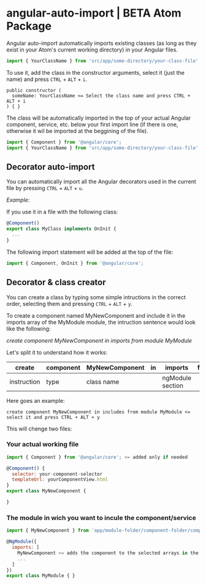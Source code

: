 # angular-auto-import | BETA Atom Package

Angular auto-import automatically imports existing classes (as long as they exist in your Atom's current working directory) in your Angular files.

```javascript
import { YourClassName } from 'src/app/some-directory/your-class-file';
```

To use it, add the class in the constructor arguments, select it (just the name) and press `CTRL` + `ALT` + `i`.

```
public constructor (
  someName: YourClassName <= Select the class name and press CTRL + ALT + i
) { }
```

The class will be automatically imported in the top of your actual Angular component, service, etc. below your first import line (if there is one, otherwise it wil be imported at the beggining of the file).

```javascript
import { Component } from '@angular/core';
import { YourClassName } from 'src/app/some-directory/your-class-file';
```

## Decorator auto-import

You can automatically import all the Angular decorators used in the current file by pressing `CTRL` + `ALT` + `u`.

*Example:*

If you use it in a file with the following class:

```javascript
@Component()
export class MyClass implements OnInit {
  ...
}
```

The following import statement will be added at the top of the file:

```javascript
import { Component, OnInit } from '@angular/core';
```

## Decorator & class creator

You can create a class by typing some simple intructions in the correct order, selecting them and pressing `CTRL` + `ALT` + `y`.

To create a component named MyNewComponent and include it in the imports array of the MyModule module, the intruction sentence would look like the following:

*create component MyNewComponent in imports from module MyModule*

Let's split it to understand how it works:

| create      | component | MyNewComponent | in | imports          | from | module | MyModule    |
|-------------|-----------|----------------|----|------------------|------|--------|-------------|
| instruction | type      | class name     |    | ngModule section |      |        | module name |

Here goes an example:

```
create component MyNewComponent in includes from module MyModule <= select it and press CTRL + ALT + y
```

This will chenge two files:

### Your actual working file

```javascript
import { Component } from '@angular/core'; <= added only if needed

@Component() {
  selector: your-component-selector
  templateUrl: yourComponentView.html
}
export class MyNewComponent {

}
```

### The module in wich you want to incule the component/service

```javascript
import { MyNewComponent } from 'app/module-folder/component-folder/component-file-name'; <= added only if needed

@NgModule({
  imports: [
    MyNewComponent <= adds the component to the selected arrays in the ngModule decorator
    ...
  ]
})
export class MyModule { }
```
